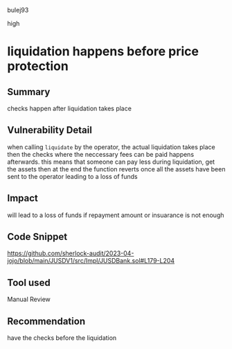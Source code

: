 bulej93

high

# liquidation happens before price protection

## Summary
checks happen after liquidation takes place
## Vulnerability Detail
when calling `liquidate` by the operator, the actual liquidation takes place then the checks where the neccessary fees can be paid happens afterwards. this means that someone can pay less during liquidation, get the assets then at the end the function reverts once all the assets have been sent to the operator leading to a loss of funds
## Impact
will lead to a loss of funds if repayment amount or insuarance is not enough
## Code Snippet
https://github.com/sherlock-audit/2023-04-jojo/blob/main/JUSDV1/src/Impl/JUSDBank.sol#L179-L204
## Tool used

Manual Review

## Recommendation
have the checks before the liquidation 